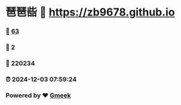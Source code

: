 # 琶琶啙 :link: https://zb9678.github.io 
### :page_facing_up: [63](https://zb9678.github.io/tag.html) 
### :speech_balloon: 2 
### :hibiscus: 220234 
### :alarm_clock: 2024-12-03 07:59:24 
### Powered by :heart: [Gmeek](https://github.com/Meekdai/Gmeek)
